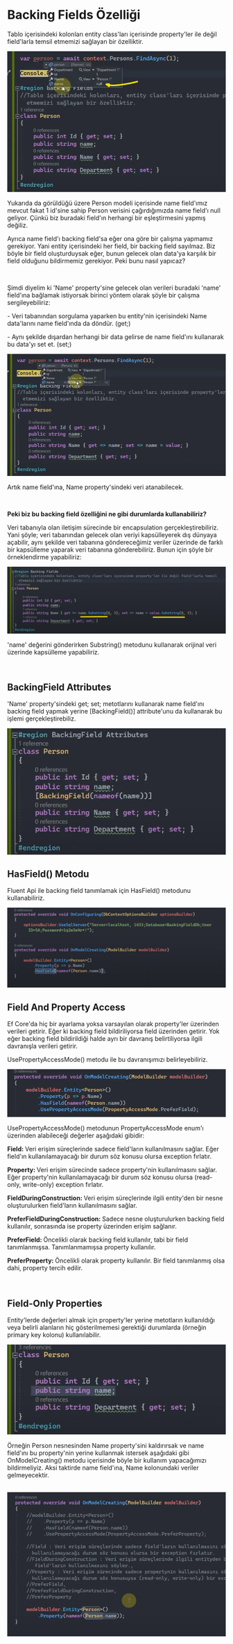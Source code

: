 # Backing Fields Özelliği

<p>
Tablo içerisindeki kolonları entity class'ları içerisinde property'ler ile değil field'larla temsil etmemizi sağlayan bir özelliktir.
</p>

<img src="../img/backing-fields-1.png">

<br>

<p>
Yukarıda da görüldüğü üzere Person modeli içerisinde name field'ımız mevcut fakat 1 id'sine sahip Person verisini çağırdığımızda name field'ı null geliyor. Çünkü biz buradaki field'ın herhangi bir eşleştirmesini yapmış değiliz. 
</p>

<p>
Ayrıca name field'ı backing field'sa eğer ona göre bir çalışma yapmamız gerekiyor. Yani entity içerisindeki her field, bir backing field sayılmaz. Biz böyle bir field oluşturduysak eğer, bunun gelecek olan data'ya karşılık bir field olduğunu bildirmemiz gerekiyor. Peki bunu nasıl yapıcaz?
</p>

<br>

<p>
Şimdi diyelim ki 'Name' property'sine gelecek olan verileri buradaki 'name' field'ına bağlamak istiyorsak birinci yöntem olarak şöyle bir çalışma sergileyebiliriz:
</p>

<p>
- Veri tabanından sorgulama yaparken bu entity'nin içerisindeki Name data'larını name field'ında da döndür. (get;)
</p>

<p>
- Aynı şekilde dışardan herhangi bir data gelirse de name field'ını kullanarak bu data'yı set et. (set;)
</p>

<img src="../img/backing-fields-2.png">

<br>

<p>
Artık name field'ına, Name property'sindeki veri atanabilecek. 
</p>

<br>

<p>
<b>
Peki biz bu backing field özelliğini ne gibi durumlarda kullanabiliriz?
</b>
</p>

<p>
Veri tabanıyla olan iletişim sürecinde bir encapsulation gerçekleştirebiliriz. Yani şöyle; veri tabanından gelecek olan veriyi kapsülleyerek dış dünyaya açabilir, aynı şekilde veri tabanına göndereceğimiz veriler üzerinde de farklı bir kapsülleme yaparak veri tabanına gönderebiliriz. Bunun için şöyle bir örneklendirme yapabiliriz:
</p>

<img src="../img/backing-fields-3.png">

<br>

<p>
'name' değerini gönderirken Substring() metodunu kullanarak orijinal veri üzerinde kapsülleme yapabiliriz. 
</p>

<br>

## BackingField Attributes 

<p>
'Name' property'sindeki get; set; metotlarını kullanarak name field'ını backing field yapmak yerine [BackingField()] attribute'unu da kullanarak bu işlemi gerçekleştirebiliz.
</p>

<img src="../img/backing-fields-4.png">

<br>

## HasField() Metodu 

<p>
Fluent Api ile backing field tanımlamak için HasField() metodunu kullanabiliriz.
</p>

<img src="../img/backing-fields-5.png">

<br>

## Field And Property Access  

<p>
Ef Core'da hiç bir ayarlama yoksa varsayılan olarak property'ler üzerinden verileri getirir. Eğer ki backing field bildiriliyorsa field üzerinden getirir. Yok eğer backing field bildirildiği halde ayrı bir davranış belirtiliyorsa ilgili davranışla verileri getirir.
</p>

<p>
UsePropertyAccessMode() metodu ile bu davranışımızı belirleyebiliriz.
</p>

<img src="../img/backing-fields-6.png">

<br>

<p>
UsePropertyAccessMode() metodunun PropertyAccessMode enum'ı üzerinden alabileceği değerler aşağıdaki gibidir:
</p>

<p>
<b>Field: </b>Veri erişim süreçlerinde sadece field'ların kullanılmasını sağlar. Eğer field'ın kullanılamayacağı bir durum söz konusu olursa exception fırlatır.
</p>

<p>
<b>Property: </b>Veri erişim sürecinde sadece property'nin kullanılmasını sağlar. Eğer property'nin kullanılamayacağı bir durum söz konusu olursa (read-only, write-only) exception fırlatır.
</p>

<p>
<b>FieldDuringConstruction: </b>Veri erişim süreçlerinde ilgili entity'den bir nesne oluşturulurken field'ların kullanılmasını sağlar.
</p>

<p>
<b>PreferFieldDuringConstruction: </b>Sadece nesne oluşturulurken backing field kullanılır, sonrasında ise property üzerinden erişim sağlanır.
</p>

<p>
<b>PreferField: </b>Öncelikli olarak backing field kullanılır, tabi bir field tanımlanmışsa. Tanımlanmamışsa property kullanılır.
</p>

<p>
<b>PreferProperty: </b>Öncelikli olarak property kullanılır. Bir field tanımlanmış olsa dahi, property tercih edilir.
</p>

<br>

## Field-Only Properties  

<p>
Entity'lerde değerleri almak için property'ler yerine metotların kullanıldığı veya belirli alanların hiç gösterilmemesi gerektiği durumlarda (örneğin primary key kolonu) kullanılabilir.
</p>

<img src="../img/backing-fields-7.png">

<br>

<p>
Örneğin Person nesnesinden Name property'sini kaldırırsak ve name field'ını bu property'nin yerine kullanmak istersek aşağıdaki gibi OnModelCreating() metodu içerisinde böyle bir kullanım yapacağımızı bildirmeliyiz. Aksi taktirde name field'ına, Name kolonundaki veriler gelmeyecektir. 
</p>

<br>

<img src="../img/backing-fields-8.png">

















